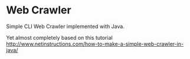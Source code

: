 # Web Crawler

Simple CLI Web Crawler implemented with Java. 

Yet almost completely based on this tutorial http://www.netinstructions.com/how-to-make-a-simple-web-crawler-in-java/
